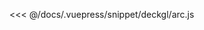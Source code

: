 <ClientOnly>
  <common-code-view name="deckgl-arc" :is-code-view="false"/>
</ClientOnly>

<<< @/docs/.vuepress/snippet/deckgl/arc.js
